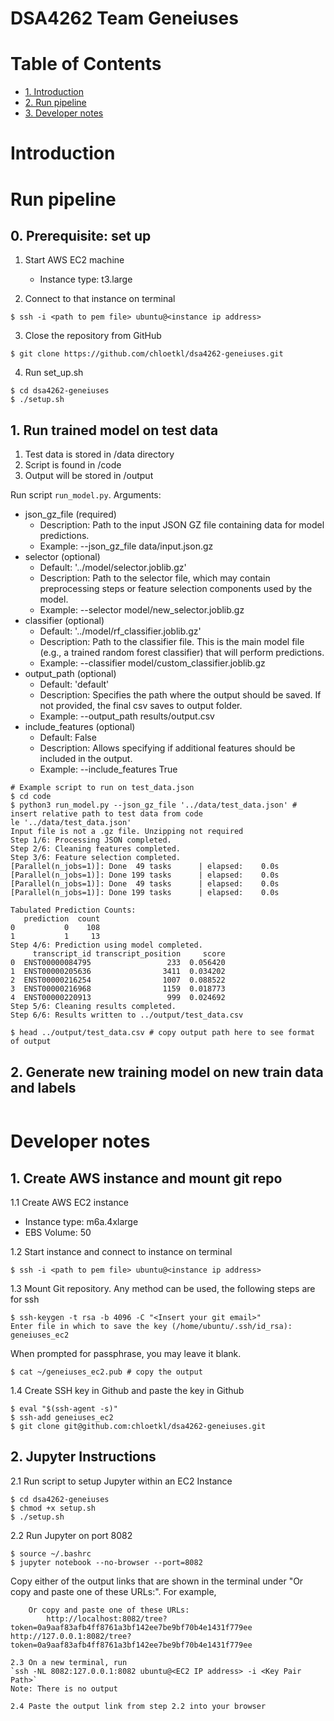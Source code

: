 # DSA4262 Team Geneiuses

# Table of Contents

- [1. Introduction](#introduction)
- [2. Run pipeline](#run-pipeline)
- [3. Developer notes](#developer-notes)

# Introduction

# Run pipeline

## 0. Prerequisite: set up
1. Start AWS EC2 machine
    - Instance type: t3.large
  
2. Connect to that instance on terminal
```
$ ssh -i <path to pem file> ubuntu@<instance ip address>
```

3. Close the repository from GitHub
```
$ git clone https://github.com/chloetkl/dsa4262-geneiuses.git
```

4. Run set_up.sh
```
$ cd dsa4262-geneiuses
$ ./setup.sh
```

## 1. Run trained model on test data
1. Test data is stored in /data directory
2. Script is found in /code
3. Output will be stored in /output

Run script `run_model.py`. Arguments:

- json_gz_file (required)
    - Description: Path to the input JSON GZ file containing data for model predictions.
    - Example: --json_gz_file data/input.json.gz
- selector (optional)
    - Default: '../model/selector.joblib.gz'
    - Description: Path to the selector file, which may contain preprocessing steps or feature selection components used by the model.
    - Example: --selector model/new_selector.joblib.gz
- classifier (optional)
    - Default: '../model/rf_classifier.joblib.gz'
    - Description: Path to the classifier file. This is the main model file (e.g., a trained random forest classifier) that will perform predictions.
    - Example: --classifier model/custom_classifier.joblib.gz
- output_path (optional)
    - Default: 'default'
    - Description: Specifies the path where the output should be saved. If not provided, the final csv saves to output folder.
    - Example: --output_path results/output.csv
- include_features (optional)
    - Default: False
    - Description: Allows specifying if additional features should be included in the output.
    - Example: --include_features True
```
# Example script to run on test_data.json
$ cd code
$ python3 run_model.py --json_gz_file '../data/test_data.json' # insert relative path to test data from code
le '../data/test_data.json'
Input file is not a .gz file. Unzipping not required
Step 1/6: Processing JSON completed.
Step 2/6: Cleaning features completed.
Step 3/6: Feature selection completed.
[Parallel(n_jobs=1)]: Done  49 tasks      | elapsed:    0.0s
[Parallel(n_jobs=1)]: Done 199 tasks      | elapsed:    0.0s
[Parallel(n_jobs=1)]: Done  49 tasks      | elapsed:    0.0s
[Parallel(n_jobs=1)]: Done 199 tasks      | elapsed:    0.0s

Tabulated Prediction Counts:
   prediction  count
0           0    108
1           1     13
Step 4/6: Prediction using model completed.
     transcript_id transcript_position     score
0  ENST00000084795                 233  0.056420
1  ENST00000205636                3411  0.034202
2  ENST00000216254                1007  0.088522
3  ENST00000216968                1159  0.018773
4  ENST00000220913                 999  0.024692
Step 5/6: Cleaning results completed.
Step 6/6: Results written to ../output/test_data.csv

$ head ../output/test_data.csv # copy output path here to see format of output

```

## 2. Generate new training model on new train data and labels
```

```

# Developer notes
## 1. Create AWS instance and mount git repo

1.1 Create AWS EC2 instance
- Instance type: m6a.4xlarge
- EBS Volume: 50

1.2 Start instance and connect to instance on terminal
```
$ ssh -i <path to pem file> ubuntu@<instance ip address>
```

1.3 Mount Git repository. Any method can be used, the following steps are for ssh
```
$ ssh-keygen -t rsa -b 4096 -C "<Insert your git email>"
Enter file in which to save the key (/home/ubuntu/.ssh/id_rsa): geneiuses_ec2
```
When prompted for passphrase, you may leave it blank.
```
$ cat ~/geneiuses_ec2.pub # copy the output 
```

1.4 Create SSH key in Github and paste the key in Github
```
$ eval "$(ssh-agent -s)"
$ ssh-add geneiuses_ec2
$ git clone git@github.com:chloetkl/dsa4262-geneiuses.git
```


## 2. Jupyter Instructions 

2.1 Run script to setup Jupyter within an EC2 Instance 
```
$ cd dsa4262-geneiuses
$ chmod +x setup.sh
$ ./setup.sh
```

2.2 Run Jupyter on port 8082
```
$ source ~/.bashrc
$ jupyter notebook --no-browser --port=8082
```
Copy either of the output links that are shown in the terminal under "Or copy and paste one of these URLs:". For example,
```
    Or copy and paste one of these URLs:
        http://localhost:8082/tree?token=0a9aaf83afb4ff8761a3bf142ee7be9bf70b4e1431f779ee                                                                                http://127.0.0.1:8082/tree?token=0a9aaf83afb4ff8761a3bf142ee7be9bf70b4e1431f779ee 

2.3 On a new terminal, run
`ssh -NL 8082:127.0.0.1:8082 ubuntu@<EC2 IP address> -i <Key Pair Path>`
Note: There is no output

2.4 Paste the output link from step 2.2 into your browser
